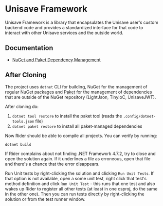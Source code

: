 # Unisave Framework

Unisave Framework is a library that encapsulates the Unisave user's custom backend code and provides a standardized interface for that code to interact with other Unisave services and the outside world.


## Documentation

- [NuGet and Paket Dependency Management](docs/nuget-and-paket-dependency-management.md)


## After Cloning

The project uses `dotnet` CLI for building, NuGet for the management of regular NuGet packages and [Paket](https://github.com/fsprojects/Paket) for the management of dependencies that are outside of the NuGet repository (LightJson, TinyIoC, UnisaveJWT).

After cloning do:

1. `dotnet tool restore` to install the paket tool (reads the `.config/dotnet-tools.json` file)
2. `dotnet paket restore` to install all paket-managed dependencies

Now Rider should be able to compile all projects. You can verify by running:

```bash
dotnet build
```

If Rider complains about not finding .NET Framework 4.7.2, try to close and open the solution again. If it underlines a file as erroneous, open that file and there's a chance that the error disappears.

Run Unit tests by right-clicking the solution and clicking `Run Unit Tests`. If that option is not available, open a some unit test, right click that test's method definition and click `Run Unit Test` - this runs that one test and also wakes up Rider to register all other tests (at least in one csproj, do the same in the other one). Then you can run tests directly by right-clicking the solution or from the test runner window.
